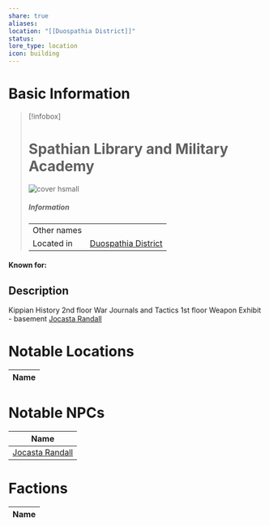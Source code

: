 ```yaml
---
share: true
aliases: 
location: "[[Duospathia District]]"
status: 
lore_type: location
icon: building
---
```

# Basic Information
> [!infobox]
> # Spathian Library and Military Academy
> ![cover hsmall](insertimage.png)
> ##### Information
> |   |  |
> | ---- | ---- |
> | Other names | |
> | Located in | [Duospathia District](../Areas/Duospathia%20District.md)|
#### Known for:
## Description
Kippian History 2nd floor
War Journals and Tactics 1st floor
Weapon Exhibit - basement
[Jocasta Randall](../../../Jocasta%20Randall.md)

# Notable Locations
| Name |
| ---- |

# Notable NPCs
| Name                                         |
| -------------------------------------------- |
| [Jocasta Randall](../../../Jocasta%20Randall.md) |

# Factions
| Name |
| ---- |
